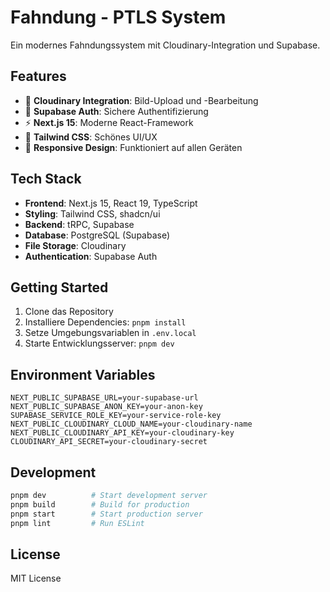 # Fahndung - PTLS System

Ein modernes Fahndungssystem mit Cloudinary-Integration und Supabase.

## Features

- 🌟 **Cloudinary Integration**: Bild-Upload und -Bearbeitung
- 🔐 **Supabase Auth**: Sichere Authentifizierung
- ⚡ **Next.js 15**: Moderne React-Framework
- 🎨 **Tailwind CSS**: Schönes UI/UX
- 📱 **Responsive Design**: Funktioniert auf allen Geräten

## Tech Stack

- **Frontend**: Next.js 15, React 19, TypeScript
- **Styling**: Tailwind CSS, shadcn/ui
- **Backend**: tRPC, Supabase
- **Database**: PostgreSQL (Supabase)
- **File Storage**: Cloudinary
- **Authentication**: Supabase Auth

## Getting Started

1. Clone das Repository
2. Installiere Dependencies: `pnpm install`
3. Setze Umgebungsvariablen in `.env.local`
4. Starte Entwicklungsserver: `pnpm dev`

## Environment Variables

```env
NEXT_PUBLIC_SUPABASE_URL=your-supabase-url
NEXT_PUBLIC_SUPABASE_ANON_KEY=your-anon-key
SUPABASE_SERVICE_ROLE_KEY=your-service-role-key
NEXT_PUBLIC_CLOUDINARY_CLOUD_NAME=your-cloudinary-name
NEXT_PUBLIC_CLOUDINARY_API_KEY=your-cloudinary-key
CLOUDINARY_API_SECRET=your-cloudinary-secret
```

## Development

```bash
pnpm dev          # Start development server
pnpm build        # Build for production
pnpm start        # Start production server
pnpm lint         # Run ESLint
```

## License

MIT License
